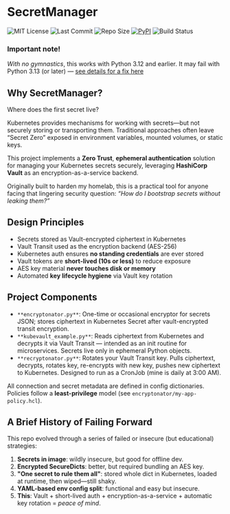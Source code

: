 # SecretManager

![MIT License](https://img.shields.io/github/license/dekeyrej/secretmanager)
![Last Commit](https://img.shields.io/github/last-commit/dekeyrej/secretmanager)
![Repo Size](https://img.shields.io/github/repo-size/dekeyrej/secretmanager)
[![PyPI](https://img.shields.io/pypi/v/dekeyrej-secretmanager)](https://pypi.org/project/dekeyrej-secretmanager/)
![Build Status](https://github.com/dekeyrej/secretmanager/actions/workflows/publish-to-test-pypi.yml/badge.svg)

### Important note!

_With no gymnastics_, this works with Python 3.12 and earlier. It may fail with Python 3.13 (or later) — [see details for a fix here](python_ssl_summary.md)

## Why SecretManager?

Where does the first secret live?

Kubernetes provides mechanisms for working with secrets—but not securely storing or transporting them. Traditional approaches often leave “Secret Zero” exposed in environment variables, mounted volumes, or static keys.

This project implements a **Zero Trust**, **ephemeral authentication** solution for managing your Kubernetes secrets securely, leveraging **HashiCorp Vault** as an encryption-as-a-service backend.

Originally built to harden my homelab, this is a practical tool for anyone facing that lingering security question: _“How do I bootstrap secrets without leaking them?”_

## Design Principles

- Secrets stored as Vault-encrypted ciphertext in Kubernetes
- Vault Transit used as the encryption backend (AES-256)
- Kubernetes auth ensures **no standing credentials** are ever stored
- Vault tokens are **short-lived (10s or less)** to reduce exposure
- AES key material **never touches disk or memory**
- Automated **key lifecycle hygiene** via Vault key rotation

## Project Components 

- `**encryptonator.py**`: One-time or occasional encryptor for secrets JSON; stores ciphertext in Kubernetes Secret after vault-encrypted transit encryption.
- `**kubevault_example.py**`: Reads ciphertext from Kubernetes and decrypts it via Vault Transit — intended as an init routine for microservices. Secrets live only in ephemeral Python objects.
- `**recryptonator.py**`: Rotates your Vault Transit key. Pulls ciphertext, decrypts, rotates key, re-encrypts with new key, pushes new ciphertext to Kubernetes. Designed to run as a CronJob (mine is daily at 3:00 AM).

All connection and secret metadata are defined in config dictionaries. Policies follow a **least-privilege** model (see `encryptonator/my-app-policy.hcl`).

## A Brief History of Failing Forward

This repo evolved through a series of failed or insecure (but educational) strategies:

1. **Secrets in image**: wildly insecure, but good for offline dev.
2. **Encrypted SecureDicts**: better, but required bundling an AES key.
3. **"One secret to rule them all"**: stored whole dict in Kubernetes, loaded at runtime, then wiped—still shaky.
4. **YAML-based env config split**: functional and easy but insecure.
5. **This**: Vault + short-lived auth + encryption-as-a-service + automatic key rotation = _peace of mind_.
